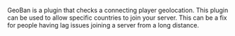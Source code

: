 GeoBan is a plugin that checks a connecting player geolocation. This plugin can be used to allow specific countries to join your server. This can be a fix for people having lag issues joining a server from a long distance.
